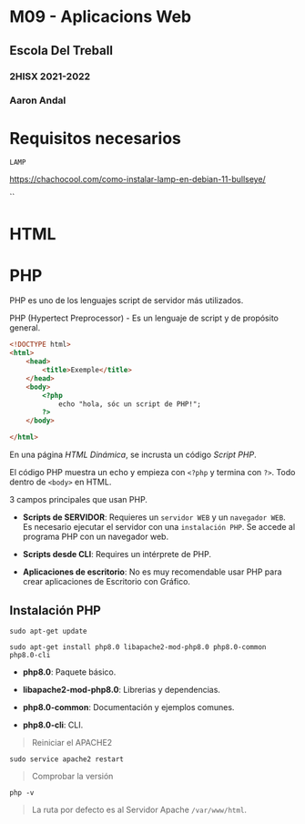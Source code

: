 # M09 - Aplicacions Web
## Escola Del Treball
### 2HISX 2021-2022
### Aaron Andal

# Requisitos necesarios

`LAMP`

https://chachocool.com/como-instalar-lamp-en-debian-11-bullseye/

``

# HTML

# PHP

PHP es uno de los lenguajes script de servidor más utilizados.

PHP (Hypertect Preprocessor) - Es un lenguaje de script y de propósito general.

```html
<!DOCTYPE html>
<html>
    <head>
        <title>Exemple</title>
    </head>
    <body>
        <?php 
            echo "hola, sóc un script de PHP!";
        ?>
    </body>

</html>
```

En una página *HTML Dinámica*, se incrusta un código *Script PHP*.

El código PHP muestra un echo y empieza con `<?php` y termina con `?>`. Todo dentro de `<body>` en HTML.

3 campos principales que usan PHP.

* **Scripts de SERVIDOR**: Requieres un `servidor WEB` y un `navegador WEB`. Es necesario ejecutar el servidor con una `instalación PHP`. Se accede al programa PHP con un navegador web.

* **Scripts desde CLI**: Requires un intérprete de PHP.

* **Aplicaciones de escritorio**: No es muy recomendable usar PHP para crear aplicaciones de Escritorio con Gráfico.

## Instalación PHP

```
sudo apt-get update
```


```
sudo apt-get install php8.0 libapache2-mod-php8.0 php8.0-common php8.0-cli
```

* **php8.0**: Paquete básico.

* **libapache2-mod-php8.0**: Librerias y dependencias.

* **php8.0-common**: Documentación y ejemplos comunes.

* **php8.0-cli**: CLI.


> Reiniciar el APACHE2

```
sudo service apache2 restart
```

> Comprobar la versión

```
php -v
```

> La ruta por defecto es al Servidor Apache `/var/www/html`.